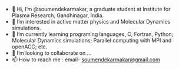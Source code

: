 - 👋 Hi, I’m @soumendekarmakar, a graduate student at Institute for Plasma Research, Gandhinagar, India.
- 👀 I’m interested in active matter physics and Molecular Dynamics simulations.
- 🌱 I’m currently learning programing languages, C, Fortran, Python; Molecular Dynamics simulations; Parallel computing with MPI and openACC; etc.
- 💞️ I’m looking to collaborate on ...
- 📫 How to reach me : email- soumendekarmakar@gmail.com

<!---
soumendekarmakar/soumendekarmakar is a ✨ special ✨ repository because its `README.md` (this file) appears on your GitHub profile.
You can click the Preview link to take a look at your changes.
--->
